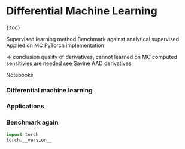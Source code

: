 # Differential Machine Learning

{:toc}

Supervised learning method
Benchmark against analytical supervised
Applied on MC
PyTorch implementation

=> conclusion quality of derivatives, cannot learned on MC computed sensitivies
are needed see Savine AAD derivatives


Notebooks


### Differential machine learning

### Applications

### Benchmark again 

```python
import torch
torch.__version__
```
